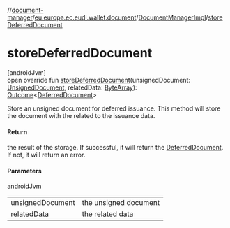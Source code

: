 //[document-manager](../../../index.md)/[eu.europa.ec.eudi.wallet.document](../index.md)/[DocumentManagerImpl](index.md)/[storeDeferredDocument](store-deferred-document.md)

# storeDeferredDocument

[androidJvm]\
open override fun [storeDeferredDocument](store-deferred-document.md)(unsignedDocument: [UnsignedDocument](../-unsigned-document/index.md), relatedData: [ByteArray](https://kotlinlang.org/api/latest/jvm/stdlib/kotlin/-byte-array/index.html)): [Outcome](../-outcome/index.md)&lt;[DeferredDocument](../-deferred-document/index.md)&gt;

Store an unsigned document for deferred issuance. This method will store the document with the related to the issuance data.

#### Return

the result of the storage. If successful, it will return the [DeferredDocument](../-deferred-document/index.md). If not, it will return an error.

#### Parameters

androidJvm

| | |
|---|---|
| unsignedDocument | the unsigned document |
| relatedData | the related data |
